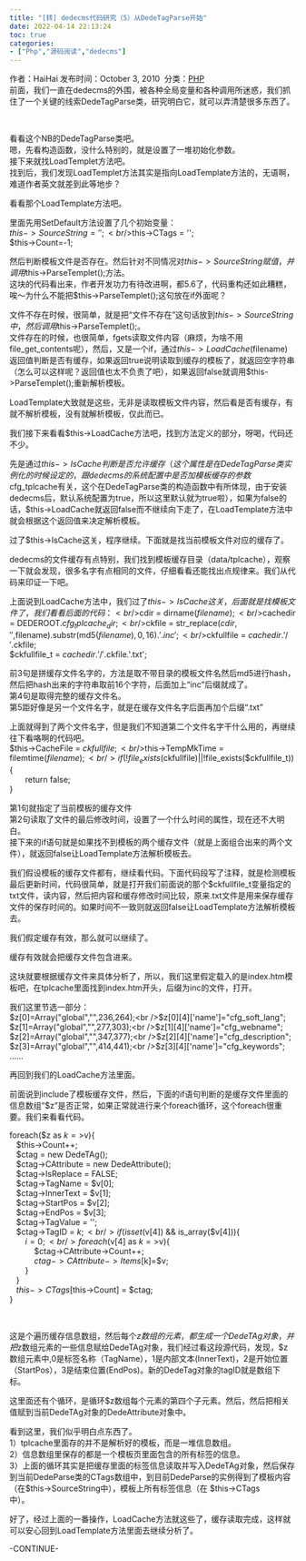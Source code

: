 ```yaml
---
title: "[转] dedecms代码研究（5）从DedeTagParse开始"
date: 2022-04-14 22:13:24
toc: true
categories:
- ["Php","源码阅读","dedecms"]
---
```


作者：HaiHai  发布时间：October 3, 2010  分类：[PHP](http://www.sourcejoy.com/category/php_dev/)<br />前面，我们一直在dedecms的外围，被各种全局变量和各种调用所迷惑，我们抓住了一个关键的线索DedeTagParse类，研究明白它，就可以弄清楚很多东西了。

  

看看这个NB的DedeTagParse类吧。<br />嗯，先看构造函数，没什么特别的，就是设置了一堆初始化参数。<br />接下来就找LoadTemplet方法吧。<br />找到后，我们发现LoadTemplet方法其实是指向LoadTemplate方法的，无语啊，难道作者英文就差到此等地步？

看看那个LoadTemplate方法吧。

里面先用SetDefault方法设置了几个初始变量：<br />$this->SourceString = '';<br />$this->CTags = '';<br />$this->Count=-1;

然后判断模板文件是否存在。然后针对不同情况对$this->SourceString赋值，并调用$this->ParseTemplet();方法。<br />这块的代码看出来，作者开发功力有待改进啊，都5.6了，代码重构还如此糟糕，唉～为什么不能把$this->ParseTemplet();这句放在if外面呢？

文件不存在时候，很简单，就是把“文件不存在”这句话放到$this->SourceString中，然后调用$this->ParseTemplet();。<br />文件存在的时候，也很简单，fgets读取文件内容（麻烦，为啥不用file_get_contents呢），然后，又是一个if，通过$this->LoadCache($filename)返回值判断是否有缓存，如果返回true说明读取到缓存的模板了，就返回空字符串（怎么可以这样呢？返回值也太不负责了吧），如果返回false就调用$this->ParseTemplet();重新解析模板。

LoadTemplate大致就是这些，无非是读取模板文件内容，然后看是否有缓存，有就不解析模板，没有就解析模板，仅此而已。

我们接下来看看$this->LoadCache方法吧，找到方法定义的部分，呀喝，代码还不少。

先是通过$this->IsCache判断是否允许缓存（这个属性是在DedeTagParse类实例化的时候设定的，跟dedecms的系统配置中是否加模板缓存的参数$cfg_tplcache有关，这个在DedeTagParse类的构造函数中有所体现，由于安装dedecms后，默认系统配置为true，所以这里默认就为true啦），如果为false的话，$this->LoadCache就返回false而不继续向下走了，在LoadTemplate方法中就会根据这个返回值来决定解析模板。

过了$this->IsCache这关，程序继续。下面就是找当前模板文件对应的缓存了。

dedecms的文件缓存有点特别，我们找到模板缓存目录（data/tplcache），观察一下就会发现，很多名字有点相同的文件，仔细看看还能找出点规律来。我们从代码来印证一下吧。

上面说到LoadCache方法中，我们过了$this->IsCache这关，后面就是找模板文件了，我们看看后面的代码：<br />$cdir = dirname($filename);<br />$cachedir = DEDEROOT.$cfg_tplcache_dir;<br />$ckfile = str_replace($cdir,'',$filename).substr(md5($filename),0,16).'.inc';<br />$ckfullfile = $cachedir.'/'.$ckfile;<br />$ckfullfile_t = $cachedir.'/'.$ckfile.'.txt';

前3句是拼缓存文件名字的，方法是取不带目录的模板文件名然后md5进行hash，然后把hash出来的字符串取前16个字符，后面加上“inc”后缀就成了。<br />第4句是取得完整的缓存文件名。<br />第5距好像是另一个文件名字，就是在缓存文件名字后面再加个后缀“.txt”

上面就得到了两个文件名字，但是我们不知道第二个文件名字干什么用的，再继续往下看咯啊的代码吧。<br />$this->CacheFile = $ckfullfile;<br />$this->TempMkTime = filemtime($filename);<br />if(!file_exists($ckfullfile)||!file_exists($ckfullfile_t))<br />{<br />       return false;<br />}

第1句就指定了当前模板的缓存文件<br />第2句读取了文件的最后修改时间，设置了一个什么时间的属性，现在还不大明白。<br />接下来的if语句就是如果找不到模板的两个缓存文件（就是上面组合出来的两个文件），就返回false让LoadTemplate方法解析模板去。

我们假设模板的缓存文件都有，继续看代码。下面代码段写了注释，就是检测模板最后更新时间，代码很简单，就是打开我们前面说的那个$ckfullfile_t变量指定的txt文件，读内容，然后把内容和缓存修改时间比较，原来.txt文件是用来保存缓存文件的保存时间的。如果时间不一致则就返回false让LoadTemplate方法解析模板去。

我们假定缓存有效，那么就可以继续了。

缓存有效就会把缓存文件包含进来。

这块就要根据缓存文件来具体分析了，所以，我们这里假定载入的是index.htm模板吧，在tplcache里面找到index.htm开头，后缀为inc的文件，打开。

我们这里节选一部分：<br />$z[0]=Array("global","",236,264);<br />$z[0][4]['name']="cfg_soft_lang";<br />$z[1]=Array("global","",277,303);<br />$z[1][4]['name']="cfg_webname";<br />$z[2]=Array("global","",347,377);<br />$z[2][4]['name']="cfg_description";<br />$z[3]=Array("global","",414,441);<br />$z[3][4]['name']="cfg_keywords";<br />……

再回到我们的LoadCache方法里面。

前面说到include了模板缓存文件，然后，下面的if语句判断的是缓存文件里面的信息数组“$z”是否正常，如果正常就进行来个foreach循环，这个foreach很重要。我们来看看代码。

foreach($z as $k=>$v){<br />   $this->Count++;<br />   $ctag = new DedeTAg();<br />   $ctag->CAttribute = new DedeAttribute();<br />   $ctag->IsReplace = FALSE;<br />   $ctag->TagName = $v[0];<br />   $ctag->InnerText = $v[1];<br />   $ctag->StartPos = $v[2];<br />   $ctag->EndPos = $v[3];<br />   $ctag->TagValue = '';<br />   $ctag->TagID = $k;<br />   if(isset($v[4]) && is_array($v[4])){<br />       $i = 0;<br />       foreach($v[4] as $k=>$v){<br />           $ctag->CAttribute->Count++;<br />           $ctag->CAttribute->Items[$k]=$v;<br />       }<br />   }<br />   $this->CTags[$this->Count] = $ctag;<br />}

  

这是个遍历缓存信息数组，然后每个$z数组的元素，都生成一个DedeTAg对象，并把$z数组元素的一些信息赋给DedeTAg对象，我们经过看这段源代码，发现，$z数组元素中,0是标签名称（TagName），1是内部文本(InnerText)，2是开始位置（StartPos），3是结束位置(EndPos)。新的DedeTag对象的tagID就是数组下标。

这里面还有个循环，是循环$z数组每个元素的第四个子元素。然后，然后把相关值赋到当前DedeTAg对象的DedeAttribute对象中。

看到这里，我们似乎明白点东西了。<br />1）tplcache里面存的并不是解析好的模板，而是一堆信息数组。<br />2）信息数组里保存的都是一个模板页里面包含的所有标签的信息。<br />3）上面的循环其实是把缓存里面的标签信息读取并写入DedeTAg对象，然后保存到当前DedeParse类的CTags数组中，到目前DedeParse的实例得到了模板内容（在$this->SourceString中），模板上所有标签信息（在 $this->CTags<br />中）。

好了，经过上面的一番操作，LoadCache方法就这些了，缓存读取完成，这样就可以安心回到LoadTemplate方法里面去继续分析了。

-CONTINUE-

